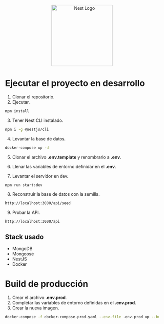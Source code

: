 <p align="center">
  <a href="http://nestjs.com/" target="blank"><img src="https://nestjs.com/img/logo-small.svg" width="200" alt="Nest Logo" /></a>
</p>

# Ejecutar el proyecto en desarrollo

1. Clonar el repositorio.
2. Ejecutar.

```bash
npm install
```

3. Tener Nest CLI instalado.

```bash
npm i -g @nestjs/cli
```

4. Levantar la base de datos.

```bash
docker-compose up -d
```

5. Clonar el archivo __.env.template__ y renombrarlo a __.env__.

6. Llenar las variables de entorno definidar en el __.env__.

7. Levantar el servidor en dev.

```bash
npm run start:dev
```

8. Reconstruir la base de datos con la semilla.

```bash
http://localhost:3000/api/seed
```


9. Probar la API.

```bash
http://localhost:3000/api
```

## Stack usado

* MongoDB
* Mongoose
* NestJS
* Docker

# Build de producción

1. Crear el archivo __.env.prod__.
2. Completar las variables de entorno definidas en el __.env.prod__.
3. Crear la nueva imagen.

```bash
docker-compose -f docker-compose.prod.yaml --env-file .env.prod up --build
```
